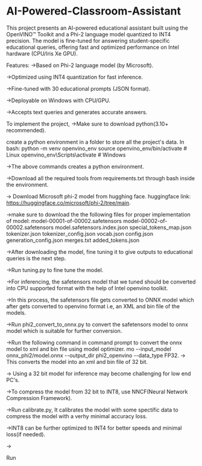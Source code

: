 # AI-Powered-Classroom-Assistant
This project presents an AI-powered educational assistant built using the OpenVINO™ Toolkit and a Phi-2 language model quantized to INT4 precision. The model is fine-tuned for answering student-specific educational queries, offering fast and optimized performance on Intel hardware (CPU/Iris Xe GPU).



Features:
->Based on Phi-2 language model (by Microsoft).

->Optimized using INT4 quantization for fast inference.

->Fine-tuned with 30 educational prompts (JSON format).

->Deployable on Windows with CPU/GPU.

->Accepts text queries and generates accurate answers.

To implement the project,
->Make sure to download python(3.10+ recommended).

create a python environment in a folder to store all the project's data.
In bash:
python -m venv openvino_env
source openvino_env/bin/activate  # Linux
openvino_env\Scripts\activate     # Windows

->The above commands creates a python environment.

->Download all the required tools from requirements.txt through bash inside the environment.

-> Download Microsoft phi-2 model from hugghing face.
huggingface link: https://huggingface.co/microsoft/phi-2/tree/main.

->make sure to download the the following files for proper implementation of model:
model-00001-of-00002.safetensors
model-00002-of-00002.safetensors
model.safetensors.index.json
special_tokens_map.json
tokenizer.json
tokenizer_config.json
vocab.json
config.json
generation_config.json
merges.txt
added_tokens.json

->After downloading the model, fine tuning it to give outputs to educational queries is the next step.

->Run tuning.py to fine tune the model.

->For inferencing, the safetensors model that we tuned should be converted into CPU supported format with the help of Intel openvino toolkit.

->In this process, the safetensors file gets converted to ONNX model which after gets converted to openvino format i.e, an XML and bin file of the models.

->Run phi2_convert_to_onnx.py to convert the safetensors model to onnx model which is suitable for further conversion.

->Run the following command in command prompt to convert the onnx model to xml and bin file using model optimizer.
  mo --input_model onnx_phi2/model.onnx --output_dir phi2_openvino --data_type FP32.
-> This converts the model into an xml and bin file of 32 bit.

-> Using a 32 bit model for inference may become challenging for low end PC's.

->To compress the model from 32 bit to INT8, use NNCF(Neural Network Compression Framework).

->Run calibrate.py, It calibrates the model with some spectific data to compress the model with a verhy minimal accuracy loss.

->INT8 can be further optimized to INT4 for better speeds and minimal loss(if needed).

->

Run 















